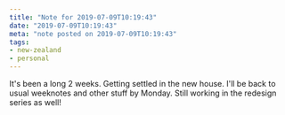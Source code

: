 ```yaml
---
title: "Note for 2019-07-09T10:19:43"
date: "2019-07-09T10:19:43"
meta: "note posted on 2019-07-09T10:19:43"
tags:
- new-zealand
- personal
---
```

It's been a long 2 weeks. Getting settled in the new house. I'll be back to usual weeknotes and other stuff by Monday. Still working in the redesign series as well!
